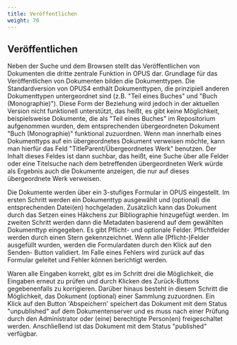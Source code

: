 ```yaml
---
title: Veröffentlichen
weight: 70
---
```


## Veröffentlichen

Neben der Suche und dem Browsen stellt das Veröffentlichen von Dokumenten die dritte zentrale Funktion in OPUS dar.
Grundlage für das Veröffentlichen von Dokumenten bilden die Dokumenttypen. Die Standardversion von OPUS4 enthält
Dokumenttypen, die prinzipiell anderen Dokumenttypen untergeordnet sind (z.B. "Teil eines Buches" und
"Buch (Monographie)"). Diese Form der Beziehung wird jedoch in der aktuellen Version nicht funktionell unterstützt,
das heißt, es gibt keine Möglichkeit, beispielsweise Dokumente, die als "Teil eines Buches" im Repositorium
aufgenommen wurden, dem entsprechenden übergeordneten Dokument "Buch (Monographie)" funktional zuzuordnen. Wenn man
innerhalb eines Dokumenttyps auf ein übergeordnetes Dokument verweisen möchte, kann man hierfür das Feld
"TitleParent/Übergeordnetes Werk" benutzen. Der Inhalt dieses Feldes ist dann suchbar, das heißt, eine Suche über
alle Felder oder eine Titelsuche nach dem betreffenden übergeordneten Werk würde als Ergebnis auch die Dokumente
anzeigen, die nur auf dieses übergeordnete Werk verweisen.

Die Dokumente werden über ein 3-stufiges Formular in OPUS eingestellt. Im ersten Schritt werden ein Dokumenttyp
ausgewählt und (optional) die entsprechenden Datei(en) hochgeladen. Zusätzlich kann das Dokument durch das Setzen
eines Häkchens zur Bibliographie hinzugefügt werden. Im zweiten Schritt werden dann die Metadaten basierend auf dem
gewählten Dokumenttyp eingegeben. Es gibt Pflicht- und optionale Felder. Pflichtfelder werden durch einen Stern
gekennzeichnet. Wenn alle (Pflicht-)Felder ausgefüllt wurden, werden die Formulardaten durch den Klick auf den
Senden- Button validiert. Im Falle eines Fehlers wird zurück auf das Formular geleitet und Fehler können berichtigt
werden.

Waren alle Eingaben korrekt, gibt es im Schritt drei die Möglichkeit, die Eingaben erneut zu prüfen und durch Klicken
des Zurück-Buttons gegebenenfalls zu korrigieren. Darüber hinaus besteht in diesem Schritt die Möglichkeit, das
Dokument (optional) einer Sammlung zuzuordnen. Ein Klick auf den Button 'Abspeichern' speichert das Dokument mit dem
Status "unpublished" auf dem Dokumentenserver und es muss nach einer Prüfung durch den Administrator oder (eine)
berechtigte Person(en) freigeschaltet werden. Anschließend ist das Dokument mit dem Status "published" verfügbar.
